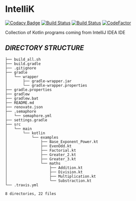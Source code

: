 # IntelliK

[![Codacy Badge](https://api.codacy.com/project/badge/Grade/921f4bb97cda4070907acc5d59ef6bc3)](https://app.codacy.com/manual/jugalkishor839/IntelliK?utm_source=github.com&utm_medium=referral&utm_content=crazyuploader/IntelliK&utm_campaign=Badge_Grade_Dashboard)
[![Build Status](https://travis-ci.com/crazyuploader/IntelliK.svg?branch=master)](https://travis-ci.com/crazyuploader/IntelliK)
[![Build Status](https://crazyuploader.semaphoreci.com/badges/IntelliK.svg)](https://crazyuploader.semaphoreci.com/projects/IntelliK)
[![CodeFactor](https://www.codefactor.io/repository/github/crazyuploader/intellik/badge)](https://www.codefactor.io/repository/github/crazyuploader/intellik)

Collection of Kotlin programs coming from IntelliJ IDEA IDE

***DIRECTORY STRUCTURE***
---
```.
├── build_all.sh
├── build.gradle
├── .gitignore
├── gradle
│   └── wrapper
│       ├── gradle-wrapper.jar
│       └── gradle-wrapper.properties
├── gradle.properties
├── gradlew
├── gradlew.bat
├── README.md
├── renovate.json
├── .semaphore
│   └── semaphore.yml
├── settings.gradle
├── src
│   └── main
│       └── kotlin
│           └── examples
│               ├── Base_Exponent_Power.kt
│               ├── EvenOdd.kt
│               ├── Factorial.kt
│               ├── Greater_2.kt
│               ├── Greater_3.kt
│               └── maths
│                   ├── Addition.kt
│                   ├── Division.kt
│                   ├── Multiplication.kt
│                   └── Substraction.kt
└── .travis.yml

8 directories, 22 files
```
